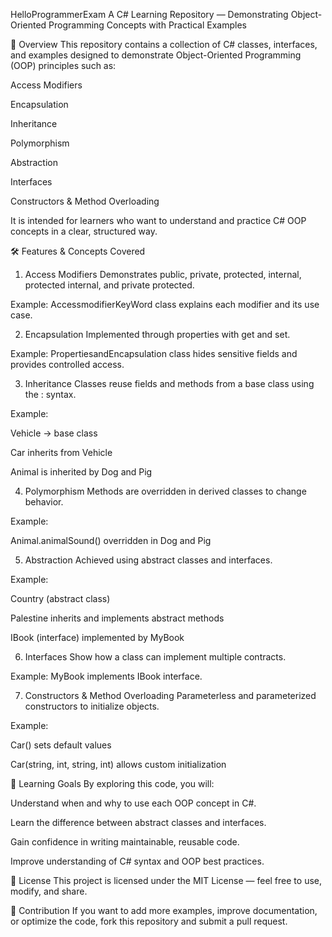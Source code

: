 HelloProgrammerExam
A C# Learning Repository — Demonstrating Object-Oriented Programming Concepts with Practical Examples

📌 Overview
This repository contains a collection of C# classes, interfaces, and examples designed to demonstrate Object-Oriented Programming (OOP) principles such as:

Access Modifiers

Encapsulation

Inheritance

Polymorphism

Abstraction

Interfaces

Constructors & Method Overloading

It is intended for learners who want to understand and practice C# OOP concepts in a clear, structured way.

🛠 Features & Concepts Covered
1. Access Modifiers
Demonstrates public, private, protected, internal, protected internal, and private protected.

Example: AccessmodifierKeyWord class explains each modifier and its use case.

2. Encapsulation
Implemented through properties with get and set.

Example: PropertiesandEncapsulation class hides sensitive fields and provides controlled access.

3. Inheritance
Classes reuse fields and methods from a base class using the : syntax.

Example:

Vehicle → base class

Car inherits from Vehicle

Animal is inherited by Dog and Pig

4. Polymorphism
Methods are overridden in derived classes to change behavior.

Example:

Animal.animalSound() overridden in Dog and Pig

5. Abstraction
Achieved using abstract classes and interfaces.

Example:

Country (abstract class)

Palestine inherits and implements abstract methods

IBook (interface) implemented by MyBook

6. Interfaces
Show how a class can implement multiple contracts.

Example: MyBook implements IBook interface.

7. Constructors & Method Overloading
Parameterless and parameterized constructors to initialize objects.

Example:

Car() sets default values

Car(string, int, string, int) allows custom initialization

📖 Learning Goals
By exploring this code, you will:

Understand when and why to use each OOP concept in C#.

Learn the difference between abstract classes and interfaces.

Gain confidence in writing maintainable, reusable code.

Improve understanding of C# syntax and OOP best practices.

📜 License
This project is licensed under the MIT License — feel free to use, modify, and share.

🤝 Contribution
If you want to add more examples, improve documentation, or optimize the code, fork this repository and submit a pull request.
